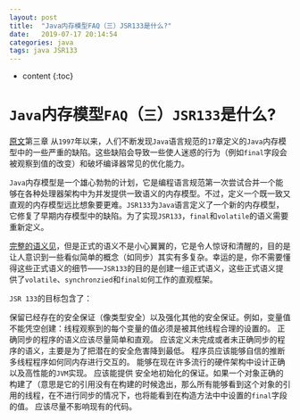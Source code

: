 ```yaml
---
layout: post
title:  "Java内存模型FAQ（三）JSR133是什么?"
date:   2019-07-17 20:14:54
categories: java
tags: java JSR133
---
```


* content
{:toc}

# `Java`内存模型`FAQ`（`三`）`JSR133`是什么?
[原文](http://www.cs.umd.edu/~pugh/java/memoryModel/jsr-133-faq.html )第三章
从`1997`年以来，人们不断发现`Java`语言规范的`17`章定义的`Java`内存模型中的一些严重的缺陷。这些缺陷会导致一些使人迷惑的行为（例如`final`字段会被观察到值的改变）和破坏编译器常见的优化能力。

`Java`内存模型是一个雄心勃勃的计划，它是编程语言规范第一次尝试合并一个能够在各种处理器架构中为并发提供一致语义的内存模型。不过，定义一个既一致又直观的内存模型远比想象要更难。`JSR133`为`Java`语言定义了一个新的内存模型，它修复了早期内存模型中的缺陷。为了实现`JSR133`，`final`和`volatile`的语义需要重新定义。

[完整的语义见](http://www.cs.umd.edu/users/pugh/java/memoryModel)，但是正式的语义不是小心翼翼的，它是令人惊讶和清醒的，目的是让人意识到一些看似简单的概念（如同步）其实有多复杂。幸运的是，你不需要懂得这些正式语义的细节——`JSR133`的目的是创建一组正式语义，这些正式语义提供了`volatile`、`synchronzied`和`final如`何工作的直观框架。

`JSR 133`的目标包含了：

保留已经存在的安全保证（像类型安全）以及强化其他的安全保证。例如，变量值不能凭空创建：线程观察到的每个变量的值必须是被其他线程合理的设置的。
正确同步的程序的语义应该尽量简单和直观。
应该定义未完成或者未正确同步的程序的语义，主要是为了把潜在的安全危害降到最低。
程序员应该能够自信的推断多线程程序如何同内存进行交互的。
能够在现在许多流行的硬件架构中设计正确以及高性能的`JVM`实现。
应该能提供 安全地初始化的保证。如果一个对象正确的构建了（意思是它的引用没有在构建的时候逸出，那么所有能够看到这个对象的引用的线程，在不进行同步的情况下，也将能看到在构造方法中中设置的`final`字段的值。
应该尽量不影响现有的代码。

